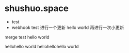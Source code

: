 # shushuo.space
- test
- webhook test
进行一个更新
hello world
再进行一次小更新

merge test
hello world

hellohello world
hellohellohello world